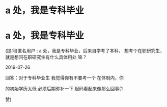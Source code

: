 # a 处，我是专科毕业

# a 处，我是专科毕业

(提问)匿名用户 : a 处，我是专科毕业，后来自学考了本科， 想考个在职研究生，就是想问在职研究生有什么具体用处 嘛？

2019-07-26

回答：对于专科毕业生 我觉得你有不要考一个 在体制内，你

的初始学历太低 必须后期弥补一下 起码看起来像那么回事(1

赞)